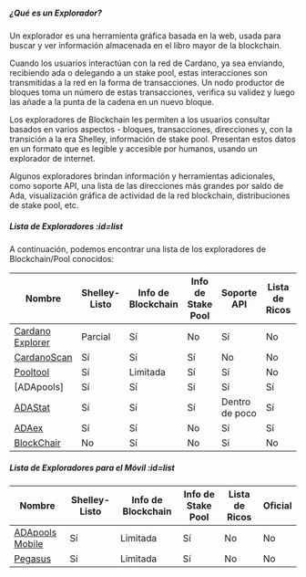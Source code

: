 ##### ¿Qué es un Explorador?

Un explorador es una herramienta gráfica basada en la web, usada para buscar y ver información almacenada en el libro mayor de la blockchain.  

Cuando los usuarios interactúan con la red de Cardano, ya sea enviando, recibiendo ada o delegando a un stake pool, estas interacciones son transmitidas a la red en la forma de transacciones. Un nodo productor de bloques toma un número de estas transacciones, verifica su validez y luego las añade a la punta de la cadena en un nuevo bloque.  

Los exploradores de Blockchain les permiten a los usuarios consultar basados en varios aspectos - bloques, transacciones, direcciones y, con la transición a la era Shelley, información de stake pool. Presentan estos datos en un formato que es legible y accesible por humanos, usando un explorador de internet.  

Algunos exploradores brindan información y herramientas adicionales, como soporte API, una lista de las direcciones más grandes por saldo de Ada, visualización gráfica de actividad de la red blockchain, distribuciones de stake pool, etc.

##### Lista de Exploradores :id=list

A continuación, podemos encontrar una lista de los exploradores de Blockchain/Pool conocidos:

|Nombre            |Shelley-Listo  |Info de Blockchain|Info de Stake Pool|Soporte API|Lista de Ricos|Oficial|
|------------------|---------------|------------------|------------------|-----------|--------------|--------|
|[Cardano Explorer]|Parcial    |Sí            |No            |Sí        |No        |[IOHK](https://iohk.io)|
|[CardanoScan]     |Sí          |Sí            |Sí           |No         |No        |No|
|[Pooltool]        |Sí          |Limitada        |Sí           |Sí        |No        |No|
|[ADApools]        |Sí          |Sí            |Sí           |Sí        |Sí       |No|
|[ADAStat]         |Sí          |Sí            |Sí           |Dentro de poco       |Sí       |No|
|[ADAex]           |Sí          |Sí            |No            |Sí        |Sí       |No|
|[BlockChair]      |No           |Sí            |No            |Sí        |No        |No|

[Cardano Explorer]: https://explorer.cardano.org
[ADAEx]: https://adaex.org
[CardanoScan]: https://cardanoscan.io
[Pooltool]: https://pooltool.io
[ADAStat]: https://adastat.net
[BlockChair]: https://blockchair.com/cardano
[ADApools.org]: https://adapools.org

##### Lista de Exploradores para el Móvil :id=list

|Nombre              |Shelley-Listo|Info de Blockchain|Info de Stake Pool|Lista de Ricos  |Oficial|
|------------------|-------------|---------------|--------------|-----------|---------
|[ADApools Mobile] |Sí          |Limitada        |Sí           |No       |No|
|[Pegasus]         |Sí          |Limitada        |Sí           |No        |No|

[ADApools Mobile]: https://adapools.org/mobile
[Pegasus]: https://pegasuspool.info/mobile

